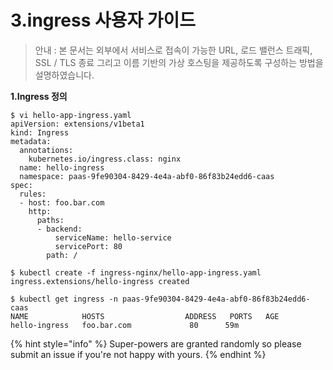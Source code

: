 # 3.ingress 사용자 가이드

> 안내 : 본 문서는 외부에서 서비스로 접속이 가능한 URL, 로드 밸런스 트래픽, SSL / TLS 종료 그리고 이름 기반의 가상 호스팅을 제공하도록 구성하는 방법을 설명하였습니다.



**1.Ingress 정의**

```
$ vi hello-app-ingress.yaml
apiVersion: extensions/v1beta1
kind: Ingress
metadata:
  annotations:
    kubernetes.io/ingress.class: nginx
  name: hello-ingress
  namespace: paas-9fe90304-8429-4e4a-abf0-86f83b24edd6-caas
spec:
  rules:
  - host: foo.bar.com
    http:
      paths:
      - backend:
          serviceName: hello-service
          servicePort: 80
        path: / 

$ kubectl create -f ingress-nginx/hello-app-ingress.yaml 
ingress.extensions/hello-ingress created

$ kubectl get ingress -n paas-9fe90304-8429-4e4a-abf0-86f83b24edd6-caas
NAME            HOSTS                  ADDRESS   PORTS   AGE
hello-ingress   foo.bar.com             80      59m
```

{% hint style="info" %}
 Super-powers are granted randomly so please submit an issue if you're not happy with yours.
{% endhint %}



